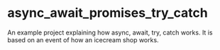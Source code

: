 # async_await_promises_try_catch
An example project explaining how async, await, try, catch works. It is based on an event of how an icecream shop works. 
